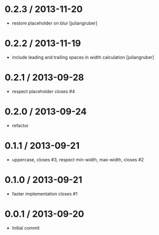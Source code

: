 
0.2.3 / 2013-11-20
==================

 * restore placeholder on blur [juliangruber]

0.2.2 / 2013-11-19
==================

 * include leading and trailing spaces in width calculation [juliangruber]

0.2.1 / 2013-09-28
==================

 * respect placeholder closes #4

0.2.0 / 2013-09-24
==================

 * refactor

0.1.1 / 2013-09-21
==================

 * uppercase, closes #3, respect min-width, max-width, closes #2

0.1.0 / 2013-09-21
==================

 * faster implementation closes #1

0.0.1 / 2013-09-20
==================

 * Initial commit
